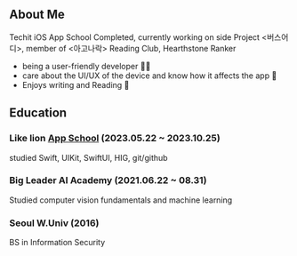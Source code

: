 ## About Me
Techit iOS App School Completed, currently working on side Project <버스어디>, member of <아고나락> Reading Club, Hearthstone Ranker

- being a user-friendly developer 😶‍🌫️
- care about the UI/UX of the device and know how it affects the app 📱
- Enjoys writing and Reading 📝
  
## Education

### Like lion [App School](https://techit.education/school) (2023.05.22 ~ 2023.10.25)
studied Swift, UIKit, SwiftUI, HIG, git/github

### Big Leader AI Academy (2021.06.22 ~ 08.31)
Studied computer vision fundamentals and machine learning

### Seoul W.Univ (2016)
BS in Information Security 


